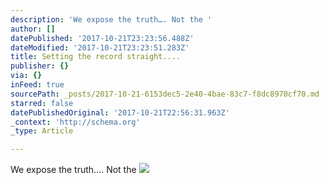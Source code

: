 ```yaml
---
description: 'We expose the truth…. Not the '
author: []
datePublished: '2017-10-21T23:23:56.488Z'
dateModified: '2017-10-21T23:23:51.283Z'
title: Setting the record straight....
publisher: {}
via: {}
inFeed: true
sourcePath: _posts/2017-10-21-6153dec5-2e40-4bae-83c7-f8dc8970cf70.md
starred: false
datePublishedOriginal: '2017-10-21T22:56:31.963Z'
_context: 'http://schema.org'
_type: Article

---
```

We expose the truth.... Not the ![](https://the-grid-user-content.s3-us-west-2.amazonaws.com/23fcb258-b0cf-48fd-94aa-3a29da1fc55e.png)